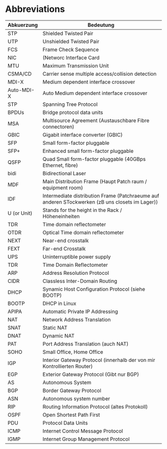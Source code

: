 # Abbreviations

| Abkuerzung | Bedeutung |
| ----- | -----|
| STP | Shielded Twisted Pair |
| UTP |Unshielded Twisted Pair |
| FCS | Frame Check Sequence |
| NIC | (Networc Interface Card |
| MTU  | Maximum Transmission Unit |
| CSMA/CD | Carrier sense multiple access/collision detection |
| MDI-X | Medium dependent interface crossover |
| Auto-MDI-X | Auto Medium dependent interface crossover |
| STP | Spanning Tree Protocol |
| BPDUs | Bridge protocol data units|
| MSA | Multisource Agreement (Austauschbare Fibre connectoren) |
| GBIC | Gigabit interface converter (GBIC) |
| SFP | Small form-factor pluggable |
| SFP+ | Enhanced small form-factor pluggable |
| QSFP | Quad Small form-factor pluggable (40GBps Ethernet, fibre) |
| bidi | Bidirectional Laser |
| MDF | Main Distribution Frame (Haupt Patch raum / equipment room) |
| IDF | Intermediate distribution Frame (Patchraeume auf anderen STockwerken (zB uns closets im Lager)) |
| U (or Unit) | Stands for the height in the Rack / Höheneinheiten |
| TDR | Time domain reflectometer |
| OTDR | Optical Time domain reflectometer |
| NEXT | Near-end crosstalk |
| FEXT | Far-end Crosstalk |
| UPS | Uninterruptible power supply |
| TDR | Time Domain Reflectometer |
| ARP | Address Resolution Protocol |
| CIDR | Classless Inter-Domain Routing |
| DHCP | Synamic Host Configuration Protocol (siehe BOOTP) |
| BOOTP | DHCP in Linux |
| APIPA | Automatic Private IP Addressing |
| NAT | Network Address Translation |
| SNAT | Static NAT |
| DNAT | Dynamic NAT |
| PAT | Port Address Translation (auch NAT) |
| SOHO | Small Office, Home Office |
| IGP | Interior Gateway Protocol (innerhalb der von mir Kontrollierten Router) |
| EGP | Exterior Gateway Protocol  (Gibt nur BGP) |
| AS | Autonomous System |
| BGP | Border Gateway Protocol |
| ASN | Autonomous system number |
| RIP | Routing Information Protocol (altes Protokoll) |
| OSPF | Open Shortest Path First |
| PDU | Protocol Data Units |
| ICMP | Internet Control Message Protocol |
| IGMP | Internet Group Management Protocol |
